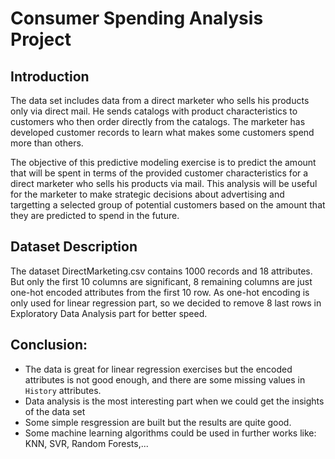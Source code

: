 # Consumer Spending Analysis Project

## Introduction
The data set includes data from a direct marketer who sells his products only via direct mail. He sends catalogs with product characteristics to customers who then order directly from the catalogs. The marketer has developed customer records to learn what makes some customers spend more than others.

The objective of this predictive modeling exercise is to predict the amount that will be spent in terms of the provided customer characteristics for a direct marketer who sells his products via mail. This analysis will be useful for the marketer to make strategic decisions about advertising and targetting a selected group of potential customers based on the amount that they are predicted to spend in the future.

## Dataset Description
The dataset DirectMarketing.csv contains 1000 records and 18 attributes. But only the first 10 columns are significant, 8 remaining columns are just one-hot encoded attributes from the first 10 row. As one-hot encoding is only used for linear regression part, so we decided to remove 8 last rows in Exploratory Data Analysis part for better speed.

## Conclusion:
- The data is great for linear regression exercises but the encoded attributes is not good enough, and there are some missing values in `History` attributes.
- Data analysis is the most interesting part when we could get the insights of the data set
- Some simple resgression are built but the results are quite good.
- Some machine learning algorithms could be used in further works like: KNN, SVR, Random Forests,...

